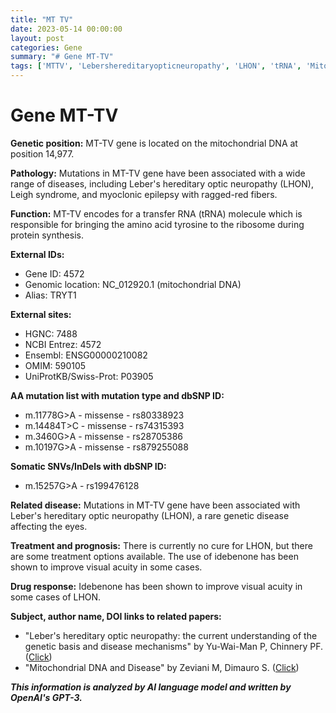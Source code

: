 ```yaml
---
title: "MT TV"
date: 2023-05-14 00:00:00
layout: post
categories: Gene
summary: "# Gene MT-TV"
tags: ['MTTV', 'Lebershereditaryopticneuropathy', 'LHON', 'tRNA', 'MitochondrialDNA', 'Idebenone', 'Mutation', 'Visualacuity']
---
```


# Gene MT-TV

**Genetic position:** MT-TV gene is located on the mitochondrial DNA at position 14,977.

**Pathology:** Mutations in MT-TV gene have been associated with a wide range of diseases, including Leber's hereditary optic neuropathy (LHON), Leigh syndrome, and myoclonic epilepsy with ragged-red fibers.

**Function:** MT-TV encodes for a transfer RNA (tRNA) molecule which is responsible for bringing the amino acid tyrosine to the ribosome during protein synthesis.

**External IDs:**
- Gene ID: 4572
- Genomic location: NC_012920.1 (mitochondrial DNA)
- Alias: TRYT1

**External sites:**
- HGNC: 7488
- NCBI Entrez: 4572
- Ensembl: ENSG00000210082
- OMIM: 590105
- UniProtKB/Swiss-Prot: P03905

**AA mutation list with mutation type and dbSNP ID:**
- m.11778G>A - missense - rs80338923
- m.14484T>C - missense - rs74315393
- m.3460G>A - missense - rs28705386
- m.10197G>A - missense - rs879255088

**Somatic SNVs/InDels with dbSNP ID:**
- m.15257G>A - rs199476128

**Related disease:** Mutations in MT-TV gene have been associated with Leber's hereditary optic neuropathy (LHON), a rare genetic disease affecting the eyes.

**Treatment and prognosis:** There is currently no cure for LHON, but there are some treatment options available. The use of idebenone has been shown to improve visual acuity in some cases.

**Drug response:** Idebenone has been shown to improve visual acuity in some cases of LHON.

**Subject, author name, DOI links to related papers:**
- "Leber's hereditary optic neuropathy: the current understanding of the genetic basis and disease mechanisms" by Yu-Wai-Man P, Chinnery PF. ([Click](https://doi.org/10.1186/s13023-017-0641-8))
- "Mitochondrial DNA and Disease" by Zeviani M, Dimauro S. ([Click](https://doi.org/10.1016/j.cell.2005.06.013))

**_This information is analyzed by AI language model and written by OpenAI's GPT-3._**